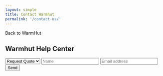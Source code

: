 ```yaml
---
layout: simple
title: Contact Warmhut
permalink: '/contact-us/'
---
```

<section class = 'sasa insight whole'>
  <div class = 'widget'>
    <div class = 'continue previous'><span>Back to WarmHut</span><span><i class = 'icon icon-back'></i></span></div>
    <div class = 'piece'>
      <h1>Warmhut Help Center</h1>
      <form action = 'https://formspree.io/support@warmhutgroup.com' method = 'POST' id = 'enquire'>
        <select name="sources" id="sources" class="custom-select sources" placeholder="Choose Subject">
          <option>Request Quote</option>
          <option>Subscribe</option>
          <option>Other</option>
        </select>
        <input type = 'text' name = 'name' id = 'name' placeholder = 'Name' required>
        <input type = 'email' name = 'email' id = 'email' placeholder = 'Email address' required>
        <input type = 'submit' class = 'submit' value = 'Send'> 
      </form>
    </div>
  </div>
</section>